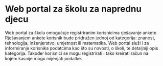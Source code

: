 # Web portal za školu za naprednu djecu

Web portal za školu omogućuje registriranim korisnicima rješavanje ankete. Rješavanjem ankete 
korisnik bude pridružen jednoj od kategorija: znanost, tehnologija, inženjerstvo, umjetnost ili 
matematika. Web portal služi i za informiranje korisnika podatcima kao što su novosti, o školi, te 
detaljniji opis kategorija. Također korisnici se mogu registrirati i tako kreirati 
račun na kojem kasnije mogu mijenjati podatke.
